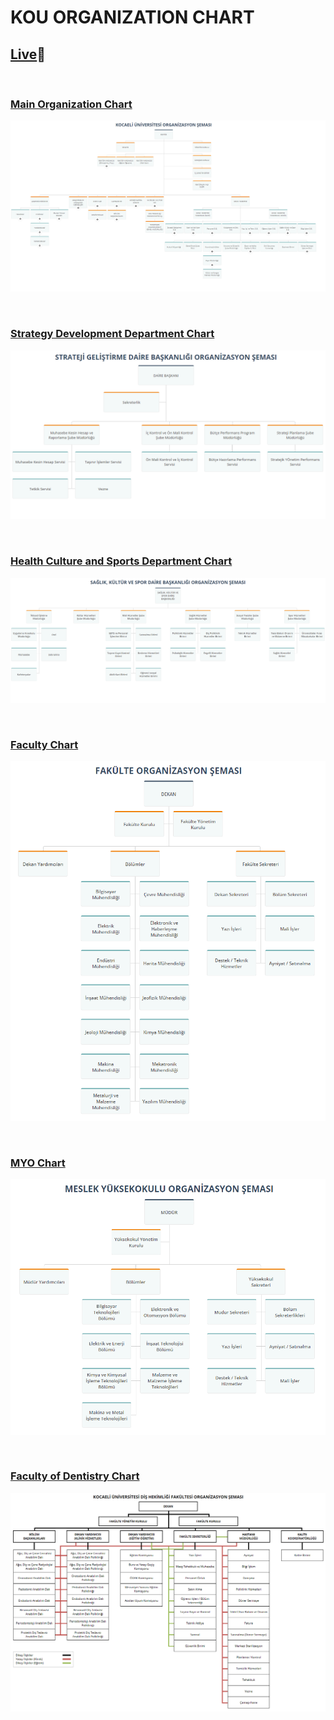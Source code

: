 # KOU ORGANIZATION CHART

## [Live](https://kou-organization-chart.netlify.app/)🔗

<br>

### [Main Organization Chart](https://kou-organization-chart.netlify.app/main-organization-chart/index.html)

![](main-organization-chart/chart.png)

<br>

### [Strategy Development Department Chart](https://kou-organization-chart.netlify.app/strategy-development-department/index.html)

![](strategy-development-department/chart.png)

<br>

### [Health Culture and Sports Department Chart](https://kou-organization-chart.netlify.app/health-culture-and-sports-department/index.html)

![](health-culture-and-sports-department/chart.png)

<br>

### [Faculty Chart](https://kou-organization-chart.netlify.app/faculty/index.html)

![](faculty/chart.png)

<br>

### [MYO Chart](https://kou-organization-chart.netlify.app/myo/index.html)

![](myo/chart.png)

<br>

### [Faculty of Dentistry Chart](https://kou-organization-chart.netlify.app/faculty-of-dentistry-chart/index.html)

![](faculty-of-dentistry-chart/chart.png)
